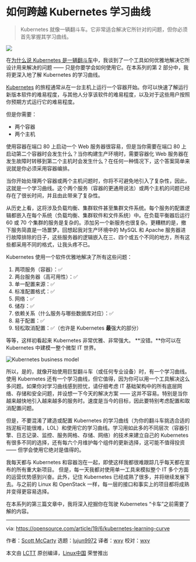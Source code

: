 [#]: collector: (lujun9972)
[#]: translator: (wxy)
[#]: reviewer: ( )
[#]: publisher: ( )
[#]: url: ( )
[#]: subject: (How to navigate the Kubernetes learning curve)
[#]: via: (https://opensource.com/article/19/6/kubernetes-learning-curve)
[#]: author: (Scott McCarty https://opensource.com/users/fatherlinux/users/fatherlinux)

如何跨越 Kubernetes 学习曲线
======

> Kubernetes 就像一辆翻斗车。它非常适合解决它所针对的问题，但你必须首先掌握其学习曲线。

![](https://img.linux.net.cn/data/attachment/album/201906/28/131501h8vydvd4tyx5gz5t.jpg)

在[为什么说 Kubernetes 是一辆翻斗车][2]中，我谈到了一个工具如何优雅地解决它所设计用来解决的问题 —— 只是你要学会如何使用它。在本系列的第 2 部分中，我将更深入地了解 Kubernetes 的学习曲线。

[Kubernetes][3] 的旅程通常从在一台主机上运行一个容器开始。你可以快速了解运行新版本软件的难易程度，与其他人分享该软件的难易程度，以及对于这些用户按照你预期方式运行它的难易程度。

但是你需要：

* 两个容器
* 两个主机

使用容器在端口 80 上启动一个 Web 服务器很容易，但是当你需要在端口 80 上启动第二个容器时会发生什么？当你构建生产环境时，需要容器化 Web 服务器在发生故障时转移到第二个主机时会发生什么？在任何一种情况下，这个答案简单来说就是你必须采用容器编排。

当你开始处理两个容器或两个主机问题时，你将不可避免地引入了复杂性，因此，这就是一个学习曲线。这个两个服务（容器的更通用说法）或两个主机的问题已经存在了很长时间，并且由此带来了复杂性。

从历史上看，这将涉及负载均衡、集群软件甚至集群文件系统。每个服务的配置逻辑都嵌入在每个系统（负载均衡、集群软件和文件系统）中。在负载平衡器后运行 60 或 70 个集群的服务是复杂的。添加另一个新服务也很复杂。更糟糕的是，撤下服务简直是一场噩梦。回想起我对生产环境中的 MySQL 和 Apache 服务器进行故障排除的日子，这些服务器的逻辑嵌入在三、四个或五个不同的地方，所有这些都采用不同的格式，让我头疼不已。

Kubernetes 使用一个软件优雅地解决了所有这些问题：

1. 两项服务（容器）：✅
2. 两台服务器（高可用性）：✅
3. 单一配置来源：✅
4. 标准配置格式：✅
5. 网络：✅
6. 储存：✅
7. 依赖关系（什么服务与哪些数据库对应）：✅
8. 易于配置：✅
9. 轻松取消配置：✅（也许是 Kubernetes **最**强大的部分）

等等，这样初看起来 Kubernetes 非常优雅、非常强大。 **没错。**你可以在 Kubernetes 中建模一整个微型 IT 世界。

![Kubernetes business model][4]

所以，是的，就像开始使用巨型翻斗车（或任何专业设备）时，有一个学习曲线。使用 Kubernetes 还有一个学习曲线，但它值得，因为你可以用一个工具解决这么多问题。如果你对学习曲线感到担忧，请仔细考虑 IT 基础架构中的所有底层网络、存储和安全问题，并设想一下今天的解决方案 —— 这并不容易。特别是当你越来越快地引入越来越多的服务时。速度是当今的目标，因此要特别考虑配置和取消配置问题。

但是，不要混淆了建造或配置 Kubernetes 的学习曲线（为你的翻斗车挑选合适的挡泥板可能很难，LOL）和使用它的学习曲线。学习用如此多的不同层次（容器引擎、日志记录、监控、服务网格、存储、网络）的技术来建立自己的 Kubernetes 有很多不同的选择，还有每六个月维护每个组件的更新选择，这可能不值得投资 —— 但学会使用它绝对是值得的。

我每天都与 Kubernetes 和容器泡在一起，即使这样我都很难跟踪几乎每天都在宣布的所有重大新项目。 但是，每一天我都对使用单一工具来模拟整个 IT 多个方面的运营优势感到兴奋。此外，记住 Kubernetes 已经成熟了很多，并将继续发展下去。与之前的 Linux 和 OpenStack 一样，每一层的接口和事实上的项目都将成熟并变得更容易选择。

在本系列的第三篇文章中，我将深入挖掘你在驾驶 Kubernetes “卡车”之前需要了解的内容。

--------------------------------------------------------------------------------

via: https://opensource.com/article/19/6/kubernetes-learning-curve

作者：[Scott McCarty][a]
选题：[lujun9972][b]
译者：[wxy](https://github.com/wxy)
校对：[wxy](https://github.com/wxy)

本文由 [LCTT](https://github.com/LCTT/TranslateProject) 原创编译，[Linux中国](https://linux.cn/) 荣誉推出

[a]: https://opensource.com/users/fatherlinux/users/fatherlinux
[b]: https://github.com/lujun9972
[1]: https://opensource.com/sites/default/files/styles/image-full-size/public/lead-images/dumptruck_car_vehicle_storage_container_road.jpg?itok=TWK0CbX_ (Dump truck rounding a turn in the road)
[2]: https://linux.cn/article-11011-1.html
[3]: https://kubernetes.io/
[4]: https://opensource.com/sites/default/files/uploads/developer_native_experience_-_mapped_to_traditional_1.png (Kubernetes business model)
